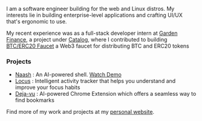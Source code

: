 I am a software engineer building for the web and Linux distros. My interests lie in building enterprise-level applications and crafting UI/UX that's ergonomic to use.

My recent experience was as a full-stack developer intern at [Garden Finance](https://garden.finance/), a project under [Catalog](https://www.catalog.fi/), where I contributed to building [BTC/ERC20 Faucet](https://testnetbtc.com/) a Web3 faucet for distributing BTC and ERC20 tokens

### Projects
- [Naash](https://devfolio.co/projects/yaash-yet-another-ai-shell-192b) : An AI-powered shell. [Watch Demo](https://www.youtube.com/watch?v=6xZ1Gxxiu1U)
- [Locus](https://github.com/Sushants-Git/locus) : Intelligent activity tracker that helps you understand and improve your focus habits
- [Deja-vu](https://github.com/Sushants-Git/Deja-Vu) : AI-powered Chrome Extension which offers a seamless way to find bookmarks

Find more of my work and projects at my [personal website](https://sushant.tech/).
